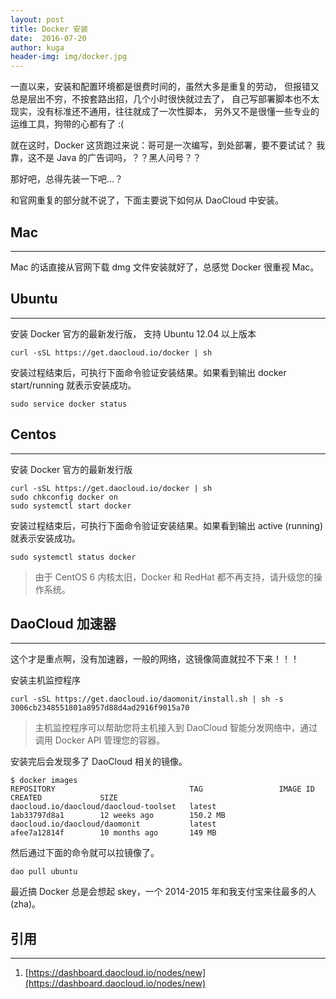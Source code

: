 ```yaml
---
layout: post
title: Docker 安装
date:  2016-07-20
author: kuga
header-img: img/docker.jpg
---
```


一直以来，安装和配置环境都是很费时间的，虽然大多是重复的劳动，
但报错又总是层出不穷，不按套路出招，几个小时很快就过去了，
自己写部署脚本也不太现实，没有标准还不通用，往往就成了一次性脚本，
另外又不是很懂一些专业的运维工具，狗带的心都有了 :(

就在这时，Docker 这货跑过来说：哥可是一次编写，到处部署，要不要试试？
我靠，这不是 Java 的广告词吗，？？黑人问号？？

那好吧，总得先装一下吧...？

和官网重复的部分就不说了，下面主要说下如何从 DaoCloud 中安装。

## Mac
------

Mac 的话直接从官网下载 dmg 文件安装就好了，总感觉 Docker 很重视 Mac。

## Ubuntu
---------

安装 Docker 官方的最新发行版， 支持 Ubuntu 12.04 以上版本

    curl -sSL https://get.daocloud.io/docker | sh

安装过程结束后，可执行下面命令验证安装结果。如果看到输出 docker start/running 就表示安装成功。

    sudo service docker status

## Centos
---------

安装 Docker 官方的最新发行版

    curl -sSL https://get.daocloud.io/docker | sh
    sudo chkconfig docker on
    sudo systemctl start docker

安装过程结束后，可执行下面命令验证安装结果。如果看到输出 active (running) 就表示安装成功。

    sudo systemctl status docker

> 由于 CentOS 6 内核太旧，Docker 和 RedHat 都不再支持，请升级您的操作系统。

## DaoCloud 加速器
------------------

这个才是重点啊，没有加速器，一般的网络，这镜像简直就拉不下来！！！

安装主机监控程序

    curl -sSL https://get.daocloud.io/daomonit/install.sh | sh -s 3006cb2348551801a8957d88d4ad2916f9015a70

> 主机监控程序可以帮助您将主机接入到 DaoCloud 智能分发网络中，通过调用 Docker API 管理您的容器。

安装完后会发现多了 DaoCloud 相关的镜像。

```
$ docker images
REPOSITORY                              TAG                 IMAGE ID            CREATED             SIZE
daocloud.io/daocloud/daocloud-toolset   latest              1ab33797d8a1        12 weeks ago        150.2 MB
daocloud.io/daocloud/daomonit           latest              afee7a12814f        10 months ago       149 MB
```

然后通过下面的命令就可以拉镜像了。

    dao pull ubuntu

最近搞 Docker 总是会想起 skey，一个 2014-2015 年和我支付宝来往最多的人(zha)。

## 引用
------

1. [https://dashboard.daocloud.io/nodes/new](https://dashboard.daocloud.io/nodes/new)
